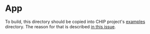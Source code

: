 # App

To build, this directory should be copied into CHIP project's 
[examples](https://github.com/project-chip/connectedhomeip/tree/master/examples) directory.
The reason for that is described [in this issue](https://github.com/project-chip/connectedhomeip/issues/32925).
